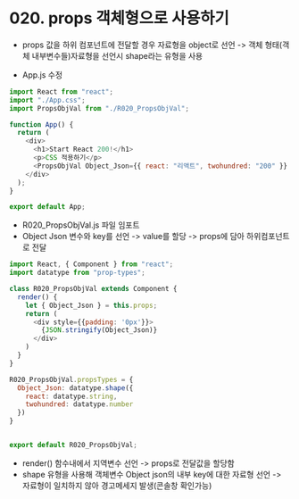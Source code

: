 # 020. props 객체형으로 사용하기

- props 값을 하위 컴포넌트에 전달할 경우 자료형을 object로 선언 -> 객체 형태(객체 내부변수들)자료형을 선언시 shape라는 유형을 사용

- App.js 수정

```js
import React from "react";
import "./App.css";
import PropsObjVal from "./R020_PropsObjVal";

function App() {
  return (
    <div>
      <h1>Start React 200!</h1>
      <p>CSS 적용하기</p>
      <PropsObjVal Object_Json={{ react: "리액트", twohundred: "200" }} />
    </div>
  );
}

export default App;


```

- R020_PropsObjVal.js 파일 임포트
- Object Json 변수와 key를 선언 -> value를 할당 -> props에 담아 하위컴포넌트로 전달

```js
import React, { Component } from "react";
import datatype from "prop-types";

class R020_PropsObjVal extends Component {
  render() {
    let { Object_Json } = this.props;
    return (
      <div style={{padding: '0px'}}>
        {JSON.stringify(Object_Json)}
      </div>
    )
  }
}

R020_PropsObjVal.propsTypes = {
  Object_Json: datatype.shape({ 
    react: datatype.string,
    twohundred: datatype.number
  })
}


export default R020_PropsObjVal;


```

- render() 함수내에서 지역변수 선언 -> props로 전달값을 할당함
- shape 유형을 사용해 객체변수 Object json의 내부 key에 대한 자료형 선언 -> 자료형이 일치하지 않아 경고메세지 발생(콘솔창 확인가능)
